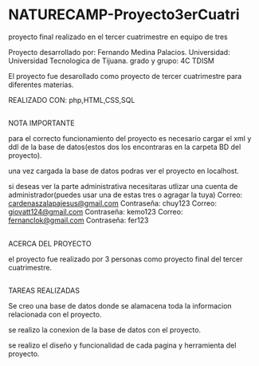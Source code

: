 # NATURECAMP-Proyecto3erCuatri
proyecto final realizado en el tercer cuatrimestre en equipo de tres 

Proyecto desarrollado por: Fernando Medina Palacios. Universidad: Universidad Tecnologica de Tijuana. grado y grupo: 4C TDISM

El proyecto fue desarollado como proyecto de tercer cuatrimestre para diferentes materias.

REALIZADO CON: php,HTML,CSS,SQL

##
NOTA IMPORTANTE

para el correcto funcionamiento del proyecto es necesario cargar el xml y ddl de la base de datos(estos dos los encontraras en la carpeta BD del proyecto).

una vez cargada la base de datos podras ver el proyecto en localhost.

si deseas ver la parte administrativa necesitaras utlizar una cuenta de administrador(puedes usar una de estas tres o agragar la tuya) 
Correo: cardenaszalapajesus@gmail.com Contraseña: chuy123
Correo: giovatt124@gmail.com Contraseña: kemo123
Correo: fernanclok@gmail.com Contraseña: fer123

##
ACERCA DEL PROYECTO

el proyecto fue realizado por 3 personas como proyecto final del tercer cuatrimestre.

##
TAREAS REALIZADAS

Se creo una base de datos donde se alamacena toda la informacion relacionada con el proyecto.

se realizo la conexion de la base de datos con el proyecto.

se realizo el diseño y funcionalidad de cada pagina y herramienta del proyecto.

